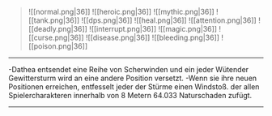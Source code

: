 > ![[normal.png|36]] ![[heroic.png|36]] ![[mythic.png|36]]
> ![[tank.png|36]] ![[dps.png|36]] ![[heal.png|36]]
> ![[attention.png|36]] ![[deadly.png|36]] ![[interrupt.png|36]]
> ![[magic.png|36]] ![[curse.png|36]] ![[disease.png|36]] ![[bleeding.png|36]] ![[poison.png|36]] 

***

-Dathea entsendet eine Reihe von Scherwinden und ein jeder Wütender Gewittersturm wird an eine andere Position versetzt. -Wenn sie ihre neuen Positionen erreichen, entfesselt jeder der Stürme einen Windstoß. der allen Spielercharakteren innerhalb von 8 Metern 64.033 Naturschaden zufügt.




***